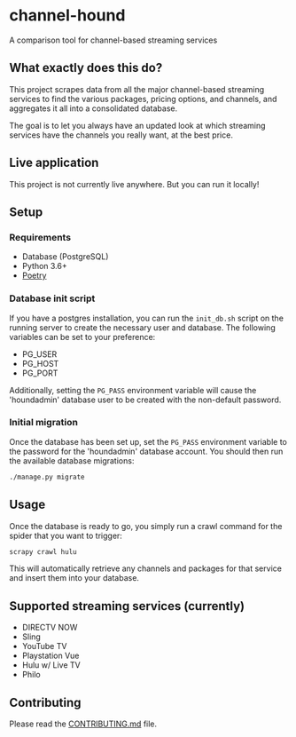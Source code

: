 # channel-hound
A comparison tool for channel-based streaming services

## What exactly does this do?
This project scrapes data from all the major channel-based streaming services to find the various packages, pricing options, and channels, and aggregates it all into a consolidated database.

The goal is to let you always have an updated look at which streaming services have the channels you really want, at the best price.

## Live application
This project is not currently live anywhere. But you can run it locally!

## Setup
### Requirements
- Database (PostgreSQL)
- Python 3.6+
- [Poetry](https://python-poetry.org/)

### Database init script
If you have a postgres installation, you can run the `init_db.sh` script on the running server to create the necessary user and database. The following variables can be set to your preference:
- PG_USER
- PG_HOST
- PG_PORT

Additionally, setting the `PG_PASS` environment variable will cause the 'houndadmin' database user to be created with the non-default password.

### Initial migration
Once the database has been set up, set the `PG_PASS` environment variable to the password for the 'houndadmin' database account. You should then run the available database migrations:

```bash
./manage.py migrate
```

## Usage
Once the database is ready to go, you simply run a crawl command for the spider that you want to trigger:

```bash
scrapy crawl hulu
```

This will automatically retrieve any channels and packages for that service and insert them into your database.

## Supported streaming services (currently)
- DIRECTV NOW
- Sling
- YouTube TV
- Playstation Vue
- Hulu w/ Live TV
- Philo

## Contributing
Please read the [CONTRIBUTING.md](CONTRIBUTING.md) file.
